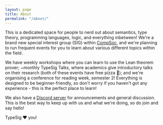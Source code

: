 ```yaml
---
layout: page
title: About
permalink: "/about/"
---
```

This is a dedicated space for people to nerd out about semantics, type theory, programming languages, logic, and everything inbetween! We're a brand new special interest group (SIG) within [CompSoc][compsoc], and we're planning to run frequent events for you to learn about various different topics within the field.

We have weekly workshops where you can learn to use the Lean theorem prover; ~monthly TypeSig Talks, where academics give introductory talks on their research (both of these events have free pizza 🍕); and we're organising a conference for reading week, semester 2! Everything is designed to be beginner-friendly, so don't worry if you haven't got any experience - this is the perfect place to learn!

We also have a [Discord server][discord] for announcements and general discussion. This is the best way to keep up with us and what we're doing, so do join and say hello!

TypeSig ❤️ you!

[compsoc]: https://comp-soc.com
[discord]: {{site.social.discord}}

